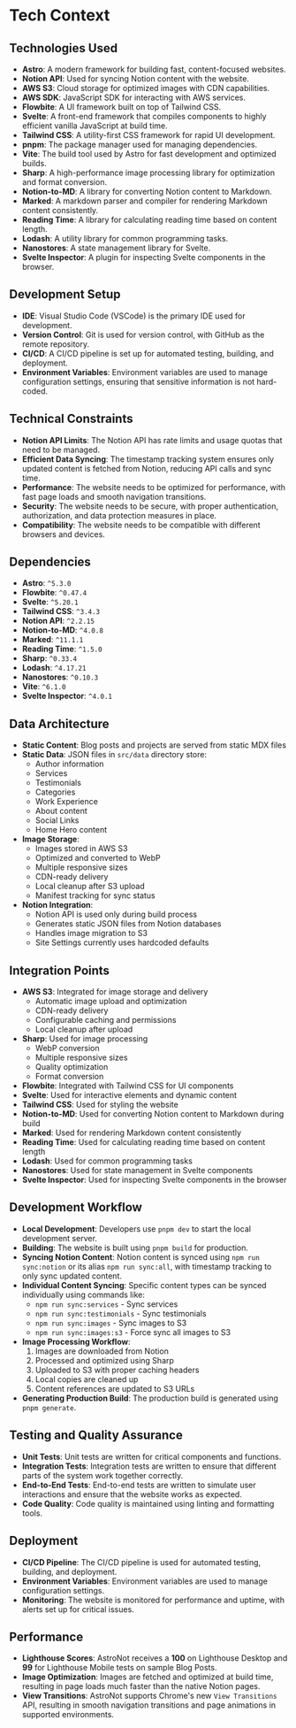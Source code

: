 # Tech Context

## Technologies Used
- **Astro**: A modern framework for building fast, content-focused websites.
- **Notion API**: Used for syncing Notion content with the website.
- **AWS S3**: Cloud storage for optimized images with CDN capabilities.
- **AWS SDK**: JavaScript SDK for interacting with AWS services.
- **Flowbite**: A UI framework built on top of Tailwind CSS.
- **Svelte**: A front-end framework that compiles components to highly efficient vanilla JavaScript at build time.
- **Tailwind CSS**: A utility-first CSS framework for rapid UI development.
- **pnpm**: The package manager used for managing dependencies.
- **Vite**: The build tool used by Astro for fast development and optimized builds.
- **Sharp**: A high-performance image processing library for optimization and format conversion.
- **Notion-to-MD**: A library for converting Notion content to Markdown.
- **Marked**: A markdown parser and compiler for rendering Markdown content consistently.
- **Reading Time**: A library for calculating reading time based on content length.
- **Lodash**: A utility library for common programming tasks.
- **Nanostores**: A state management library for Svelte.
- **Svelte Inspector**: A plugin for inspecting Svelte components in the browser.

## Development Setup
- **IDE**: Visual Studio Code (VSCode) is the primary IDE used for development.
- **Version Control**: Git is used for version control, with GitHub as the remote repository.
- **CI/CD**: A CI/CD pipeline is set up for automated testing, building, and deployment.
- **Environment Variables**: Environment variables are used to manage configuration settings, ensuring that sensitive information is not hard-coded.

## Technical Constraints
- **Notion API Limits**: The Notion API has rate limits and usage quotas that need to be managed.
- **Efficient Data Syncing**: The timestamp tracking system ensures only updated content is fetched from Notion, reducing API calls and sync time.
- **Performance**: The website needs to be optimized for performance, with fast page loads and smooth navigation transitions.
- **Security**: The website needs to be secure, with proper authentication, authorization, and data protection measures in place.
- **Compatibility**: The website needs to be compatible with different browsers and devices.

## Dependencies
- **Astro**: `^5.3.0`
- **Flowbite**: `^0.47.4`
- **Svelte**: `^5.20.1`
- **Tailwind CSS**: `^3.4.3`
- **Notion API**: `^2.2.15`
- **Notion-to-MD**: `^4.0.8`
- **Marked**: `^11.1.1`
- **Reading Time**: `^1.5.0`
- **Sharp**: `^0.33.4`
- **Lodash**: `^4.17.21`
- **Nanostores**: `^0.10.3`
- **Vite**: `^6.1.0`
- **Svelte Inspector**: `^4.0.1`

## Data Architecture
- **Static Content**: Blog posts and projects are served from static MDX files
- **Static Data**: JSON files in `src/data` directory store:
  - Author information
  - Services
  - Testimonials
  - Categories
  - Work Experience
  - About content
  - Social Links
  - Home Hero content
- **Image Storage**:
  - Images stored in AWS S3
  - Optimized and converted to WebP
  - Multiple responsive sizes
  - CDN-ready delivery
  - Local cleanup after S3 upload
  - Manifest tracking for sync status
- **Notion Integration**:
  - Notion API is used only during build process
  - Generates static JSON files from Notion databases
  - Handles image migration to S3
  - Site Settings currently uses hardcoded defaults

## Integration Points
- **AWS S3**: Integrated for image storage and delivery
  - Automatic image upload and optimization
  - CDN-ready delivery
  - Configurable caching and permissions
  - Local cleanup after upload
- **Sharp**: Used for image processing
  - WebP conversion
  - Multiple responsive sizes
  - Quality optimization
  - Format conversion
- **Flowbite**: Integrated with Tailwind CSS for UI components
- **Svelte**: Used for interactive elements and dynamic content
- **Tailwind CSS**: Used for styling the website
- **Notion-to-MD**: Used for converting Notion content to Markdown during build
- **Marked**: Used for rendering Markdown content consistently
- **Reading Time**: Used for calculating reading time based on content length
- **Lodash**: Used for common programming tasks
- **Nanostores**: Used for state management in Svelte components
- **Svelte Inspector**: Used for inspecting Svelte components in the browser

## Development Workflow
- **Local Development**: Developers use `pnpm dev` to start the local development server.
- **Building**: The website is built using `pnpm build` for production.
- **Syncing Notion Content**: Notion content is synced using `npm run sync:notion` or its alias `npm run sync:all`, with timestamp tracking to only sync updated content.
- **Individual Content Syncing**: Specific content types can be synced individually using commands like:
  - `npm run sync:services` - Sync services
  - `npm run sync:testimonials` - Sync testimonials
  - `npm run sync:images` - Sync images to S3
  - `npm run sync:images:s3` - Force sync all images to S3
- **Image Processing Workflow**:
  1. Images are downloaded from Notion
  2. Processed and optimized using Sharp
  3. Uploaded to S3 with proper caching headers
  4. Local copies are cleaned up
  5. Content references are updated to S3 URLs
- **Generating Production Build**: The production build is generated using `pnpm generate`.

## Testing and Quality Assurance
- **Unit Tests**: Unit tests are written for critical components and functions.
- **Integration Tests**: Integration tests are written to ensure that different parts of the system work together correctly.
- **End-to-End Tests**: End-to-end tests are written to simulate user interactions and ensure that the website works as expected.
- **Code Quality**: Code quality is maintained using linting and formatting tools.

## Deployment
- **CI/CD Pipeline**: The CI/CD pipeline is used for automated testing, building, and deployment.
- **Environment Variables**: Environment variables are used to manage configuration settings.
- **Monitoring**: The website is monitored for performance and uptime, with alerts set up for critical issues.

## Performance
- **Lighthouse Scores**: AstroNot receives a **100** on Lighthouse Desktop and **99** for Lighthouse Mobile tests on sample Blog Posts.
- **Image Optimization**: Images are fetched and optimized at build time, resulting in page loads much faster than the native Notion pages.
- **View Transitions**: AstroNot supports Chrome's new `View Transitions` API, resulting in smooth navigation transitions and page animations in supported environments.
